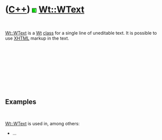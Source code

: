 
 

 

 

 

 

([C++](Cpp.md)) ![Wt](PicWt.png) [Wt::WText](CppWText.md)
===========================================================

 

[Wt::WText](CppWText.md) is a [Wt](CppWt.md) [class](CppClass.md) for
a single line of uneditable text. It is possible to use
[XHTML](CppXhtml.md) markup in the text.

 

 

 

 

 

Examples
--------

 

[Wt::WText](CppWText.md) is used in, among others:

-   ...

 

 

 

 

 

 

